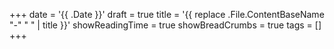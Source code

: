 +++
date = '{{ .Date }}'
draft = true
title = '{{ replace .File.ContentBaseName "-" " " | title }}'
showReadingTime = true
showBreadCrumbs = true
tags = []
+++
